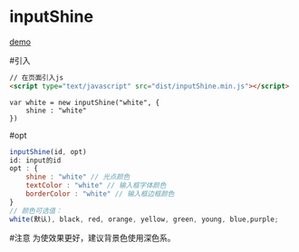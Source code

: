 # inputShine
[demo](https://hold-baby.github.io/inputShine/)

#引入
```html
// 在页面引入js
<script type="text/javascript" src="dist/inputShine.min.js"></script>
```

```babel
var white = new inputShine("white", {
	shine : "white"
})
```
#opt
```js
inputShine(id, opt)
id: input的id
opt : {
	shine : "white" // 光点颜色
	textColor : "white" // 输入框字体颜色
	borderColor : "white" // 输入框边框颜色
}
// 颜色可选值：
white(默认), black, red, orange, yellow, green, young, blue,purple;
```
#注意
为使效果更好，建议背景色使用深色系。